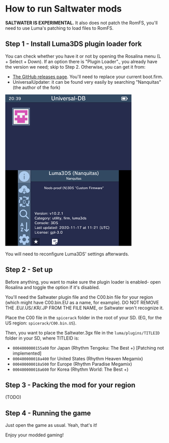 # How to run Saltwater mods
**SALTWATER IS EXPERIMENTAL.** It also does not patch the RomFS, you'll need to use Luma's patching to load files to RomFS.
## Step 1 - Install Luma3DS plugin loader fork
You can check whether you have it or not by opening the Rosalina menu (L + Select + Down). If an option there is 
"Plugin Loader"., you already have the version we need; skip to Step 2. Otherwise, you can get it from:

* [The GitHub releases page](https://github.com/Nanquitas/Luma3DS/releases/tag/v10.2.1). You'll need to replace your current boot.firm.
* UniversalUpdater: it can be found very easily by searching "Nanquitas" (the author of the fork)

![](img/UniversalUpdater.png)

You will need to reconfigure Luma3DS' settings afterwards.

## Step 2 - Set up
Before anything, you want to make sure the plugin loader is enabled- open Rosalina and toggle the option if it's disabled.

You'll need the Saltwater plugin file and the C00.bin file for your region (which might have C00.bin.EU as a name, for example).
DO NOT REMOVE THE .EU/.US/.KR/.JP FROM THE FILE NAME, or Saltwater won't recognize it.

Place the C00 file in the `spicerack` folder in the root of your SD. (EG, for the US region: `spicerack/C00.bin.US`).

Then, you want to place the Saltwater.3gx file in the `luma/plugins/TITLEID` folder in your SD, where TITLEID is:

- `0004000000155a00` for Japan (Rhythm Tengoku: The Best +) [Patching not implemented]
- `000400000018a400` for United States (Rhythm Heaven Megamix)
- `000400000018a500` for Europe (Rhythm Paradise Megamix)
- `000400000018a600` for Korea (Rhythm World: The Best +)

## Step 3 - Packing the mod for your region
(TODO)

## Step 4 - Running the game
Just open the game as usual. Yeah, that's it!

Enjoy your modded gaming!